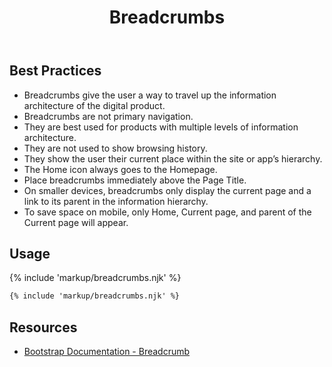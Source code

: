 ﻿---
title: Breadcrumbs
summary: Breadcrumbs show users where the current page is in relation to other pages on the site.
tags: components, breadcrumbs
layout: docs/guide
eleventyNavigation:
  key: Breadcrumbs
  parent: Components
  order: 50
  excerpt: Breadcrumbs show users where the current page is in relation to other pages on the site.
  img: /img/illustrations/illus-breadcrumbs.svg
---

## Best Practices

- Breadcrumbs give the user a way to travel up the information architecture of the digital product.
- Breadcrumbs are not primary navigation.
- They are best used for products with multiple levels of information architecture.
- They are not used to show browsing history.
- They show the user their current place within the site or app’s hierarchy.
- The Home icon always goes to the Homepage.
- Place breadcrumbs immediately above the Page Title.
- On smaller devices, breadcrumbs only display the current page and a link to its parent in the information hierarchy.
- To save space on mobile, only Home, Current page, and parent of the Current page will appear.

## Usage

{% include 'markup/breadcrumbs.njk' %}

``` html
{% include 'markup/breadcrumbs.njk' %}
```

## Resources

* <a href="https://getbootstrap.com/docs/5.1/components/breadcrumb/" target="_blank">Bootstrap Documentation - Breadcrumb</a>
